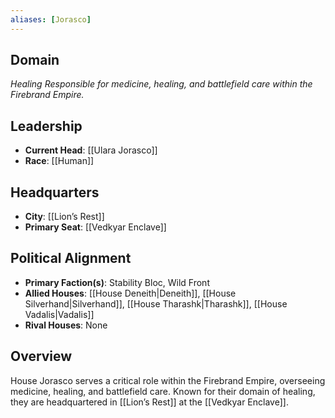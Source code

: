 ```yaml
---
aliases: [Jorasco]
---
```


## Domain
*Healing*
_Responsible for medicine, healing, and battlefield care within the Firebrand Empire._

## Leadership
- **Current Head**: [[Ulara Jorasco]]
- **Race**: [[Human]]

## Headquarters
- **City**: [[Lion’s Rest]]
- **Primary Seat**: [[Vedkyar Enclave]]

## Political Alignment
- **Primary Faction(s)**: Stability Bloc, Wild Front
- **Allied Houses**: [[House Deneith|Deneith]], [[House Silverhand|Silverhand]], [[House Tharashk|Tharashk]], [[House Vadalis|Vadalis]]
- **Rival Houses**: None

## Overview

House Jorasco serves a critical role within the Firebrand Empire, overseeing medicine, healing, and battlefield care. Known for their domain of healing, they are headquartered in [[Lion’s Rest]] at the [[Vedkyar Enclave]].
